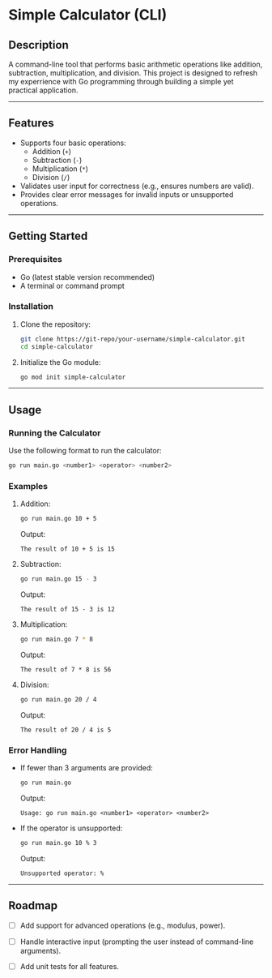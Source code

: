 # Simple Calculator (CLI)

## Description
A command-line tool that performs basic arithmetic operations like addition, subtraction, multiplication, and division. This project is designed to refresh my experrience with Go programming through building a simple yet practical application.

---

## Features
- Supports four basic operations:
  - Addition (`+`)
  - Subtraction (`-`)
  - Multiplication (`*`)
  - Division (`/`)
- Validates user input for correctness (e.g., ensures numbers are valid).
- Provides clear error messages for invalid inputs or unsupported operations.

---

## Getting Started

### Prerequisites
- Go (latest stable version recommended)
- A terminal or command prompt

### Installation
1. Clone the repository:
   ```bash
   git clone https://git-repo/your-username/simple-calculator.git
   cd simple-calculator
   ```
2. Initialize the Go module:
   ```bash
   go mod init simple-calculator
   ```

---

## Usage

### Running the Calculator
Use the following format to run the calculator:
```bash
go run main.go <number1> <operator> <number2>
```

### Examples
1. Addition:
   ```bash
   go run main.go 10 + 5
   ```
   Output:
   ```
   The result of 10 + 5 is 15
   ```

2. Subtraction:
   ```bash
   go run main.go 15 - 3
   ```
   Output:
   ```
   The result of 15 - 3 is 12
   ```

3. Multiplication:
   ```bash
   go run main.go 7 * 8
   ```
   Output:
   ```
   The result of 7 * 8 is 56
   ```

4. Division:
   ```bash
   go run main.go 20 / 4
   ```
   Output:
   ```
   The result of 20 / 4 is 5
   ```

### Error Handling
- If fewer than 3 arguments are provided:
  ```bash
  go run main.go
  ```
  Output:
  ```
  Usage: go run main.go <number1> <operator> <number2>
  ```

- If the operator is unsupported:
  ```bash
  go run main.go 10 % 3
  ```
  Output:
  ```
  Unsupported operator: %
  ```

---

## Roadmap
- [ ] Add support for advanced operations (e.g., modulus, power).
- [ ] Handle interactive input (prompting the user instead of command-line arguments).
- [ ] Add unit tests for all features.

